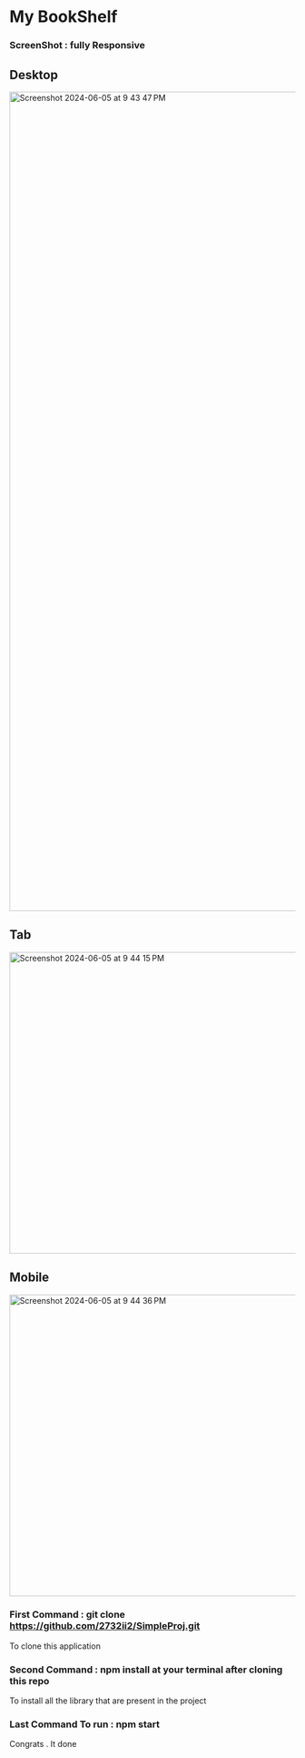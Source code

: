 <h1>My BookShelf</h1>

### ScreenShot : fully Responsive

 <h2>Desktop</h2>
<img width="1440" alt="Screenshot 2024-06-05 at 9 43 47 PM" src="https://github.com/2732ii2/SimpleProj/assets/83974207/c7009672-3995-4e8d-8227-b70ead9c35fe">

<h2>Tab</h2>
<img width="530" alt="Screenshot 2024-06-05 at 9 44 15 PM" src="https://github.com/2732ii2/SimpleProj/assets/83974207/c4084f9c-00f6-4322-ab64-e5d5c276fe84">

<h2>Mobile</h2>
<img width="530" alt="Screenshot 2024-06-05 at 9 44 36 PM" src="https://github.com/2732ii2/SimpleProj/assets/83974207/34cd5410-83bf-4640-9d7d-7fe347443b5c">


### First Command : git clone https://github.com/2732ii2/SimpleProj.git
<p>To clone this application </p>

### Second Command : npm install at your terminal after cloning this repo

<p>To install all the library that are present in the project</p>

### Last Command To run : npm start

<p>Congrats . It done </p>
